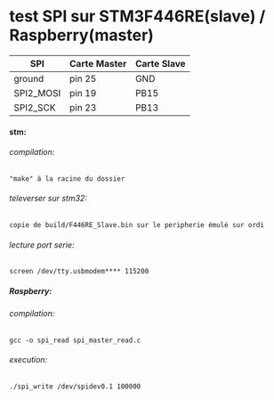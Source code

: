 # test SPI sur STM3F446RE(slave) / Raspberry(master)

SPI | Carte Master | Carte Slave | 
| --- | --- | --- |
ground | pin 25		| GND
SPI2_MOSI| pin 19		|	PB15
SPI2_SCK | pin 23	|	PB13

####  stm:
###### compilation: 
    "make" à la racine du dossier
###### televerser sur stm32:
    copie de build/F446RE_Slave.bin sur le peripherie émulé sur ordi
###### lecture port serie:
    screen /dev/tty.usbmodem**** 115200

##### Raspberry:
###### compilation:
    gcc -o spi_read spi_master_read.c
###### execution:
    ./spi_write /dev/spidev0.1 100000


